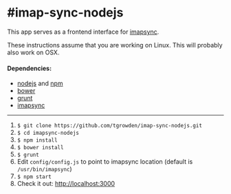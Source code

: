 #imap-sync-nodejs
================

This app serves as a frontend interface for [imapsync](https://github.com/imapsync/imapsync).

These instructions assume that you are working on Linux. This will probably also work on OSX.

#### Dependencies:
  * [nodejs](https://nodejs.org/en/) and [npm](https://www.npmjs.com/)
  * [bower](http://bower.io/)
  * [grunt](http://gruntjs.com/)
  * [imapsync](https://github.com/imapsync/imapsync)

---

1. `$ git clone https://github.com/tgrowden/imap-sync-nodejs.git`
2. `$ cd imapsync-nodejs`
3. `$ npm install`
4. `$ bower install`
5. `$ grunt`
6. Edit `config/config.js` to point to imapsync location (default is `/usr/bin/imapsync`)
7. `$ npm start`
8. Check it out: [http://localhost:3000](http://localhost:3000)
